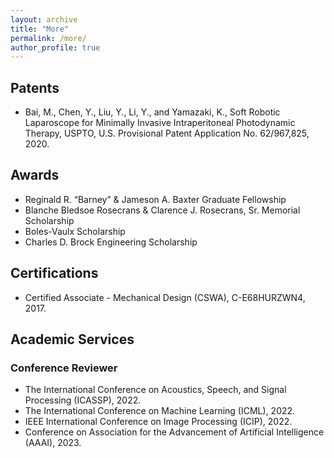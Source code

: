 ```yaml
---
layout: archive
title: "More"
permalink: /more/
author_profile: true
---
```


## Patents

- Bai, M., Chen, Y., Liu, Y., Li, Y., and Yamazaki, K., Soft Robotic Laparoscope for Minimally Invasive Intraperitoneal Photodynamic Therapy, USPTO, U.S. Provisional Patent Application No. 62/967,825, 2020.

## Awards

* Reginald R. “Barney” & Jameson A. Baxter Graduate Fellowship
* Blanche Bledsoe Rosecrans & Clarence J. Rosecrans, Sr. Memorial Scholarship
* Boles-Vaulx Scholarship
* Charles D. Brock Engineering Scholarship

## Certifications

* Certified Associate - Mechanical Design (CSWA), C-E68HURZWN4, 2017. 


## Academic Services

### Conference Reviewer 

- The International Conference on Acoustics, Speech, and Signal Processing (ICASSP), 2022.
- The International Conference on Machine Learning (ICML), 2022.
- IEEE International Conference on Image Processing (ICIP), 2022.
- Conference on Association for the Advancement of Artificial Intelligence (AAAI), 2023.
